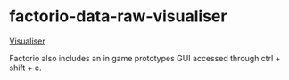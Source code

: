 # factorio-data-raw-visualiser

[Visualiser](https://jackhugh.github.io/factorio-data-raw-visualiser/)

Factorio also includes an in game prototypes GUI accessed through ctrl + shift + e.
